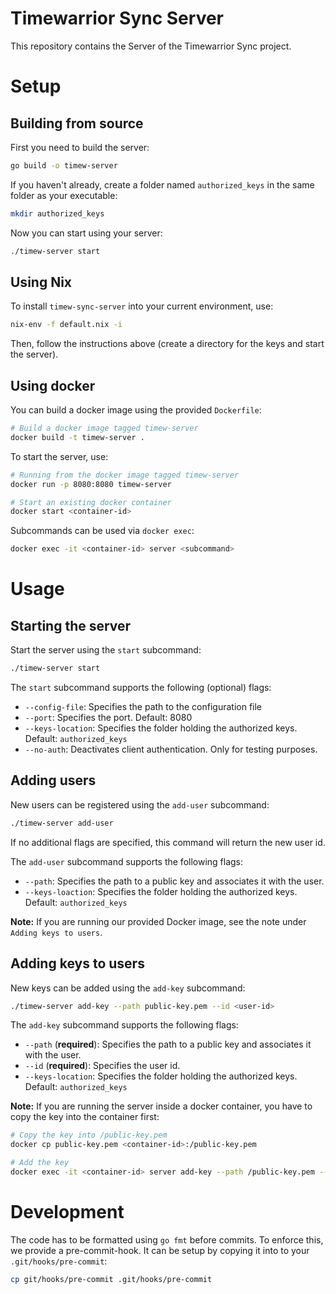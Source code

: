 # Timewarrior Sync Server
This repository contains the Server of the Timewarrior Sync project.

# Setup

## Building from source

First you need to build the server:
```sh
go build -o timew-server
```

If you haven't already, create a folder named `authorized_keys` in the same folder as your executable:
```sh
mkdir authorized_keys
```

Now you can start using your server:
```sh
./timew-server start
```

## Using Nix

To install `timew-sync-server` into your current environment, use:

```sh
nix-env -f default.nix -i
```

Then, follow the instructions above (create a directory for the keys
and start the server).

## Using docker

You can build a docker image using the provided `Dockerfile`:
```sh
# Build a docker image tagged timew-server
docker build -t timew-server .
```

To start the server, use:
```sh
# Running from the docker image tagged timew-server
docker run -p 8080:8080 timew-server

# Start an existing docker container
docker start <container-id>
```

Subcommands can be used via `docker exec`:
```sh
docker exec -it <container-id> server <subcommand>
```

# Usage

## Starting the server

Start the server using the `start` subcommand:
```sh
./timew-server start
```

The `start` subcommand supports the following (optional) flags:
- `--config-file`: Specifies the path to the configuration file
- `--port`: Specifies the port. Default: 8080
- `--keys-location`: Specifies the folder holding the authorized keys. Default: `authorized_keys`
- `--no-auth`: Deactivates client authentication. Only for testing purposes.

## Adding users

New users can be registered using the `add-user` subcommand:
```sh
./timew-server add-user
```

If no additional flags are specified, this command will return the new user id.

The `add-user` subcommand supports the following flags:
- `--path`: Specifies the path to a public key and associates it with the user.
- `--keys-loaction`: Specifies the folder holding the authorized keys. Default: `authorized_keys`

**Note:** If you are running our provided Docker image, see the note under `Adding keys to users`.

## Adding keys to users

New keys can be added using the `add-key` subcommand:
```sh
./timew-server add-key --path public-key.pem --id <user-id>
```

The `add-key` subcommand supports the following flags:
- `--path` (**required**): Specifies the path to a public key and associates it with the user.
- `--id` (**required**): Specifies the user id.
- `--keys-location`: Specifies the folder holding the authorized keys. Default: `authorized_keys`

**Note:** If you are running the server inside a docker container, you have to copy the key into the container first:

```sh
# Copy the key into /public-key.pem
docker cp public-key.pem <container-id>:/public-key.pem

# Add the key
docker exec -it <container-id> server add-key --path /public-key.pem --id <user-id>
```

# Development

The code has to be formatted using `go fmt` before commits. To enforce this, we provide a pre-commit-hook. It can be setup by copying it into to your `.git/hooks/pre-commit`:

```sh
cp git/hooks/pre-commit .git/hooks/pre-commit
```
